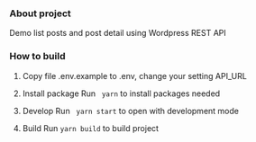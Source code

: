 ### About project
Demo list posts and post detail using Wordpress REST API

### How to build
1. Copy file .env.example to .env, change your setting API_URL

2. Install package
Run ``` yarn``` to install packages needed

3. Develop
Run ``` yarn start``` to open with development mode

4. Build
Run ``` yarn build ``` to build project
